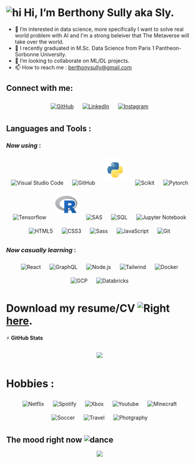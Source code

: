 # <img src="https://user-images.githubusercontent.com/1303154/88677602-1635ba80-d120-11ea-84d8-d263ba5fc3c0.gif" width="28px" height="28px" alt="hi"> Hi, I’m Berthony Sully aka Sly.

- 👀 I’m interested in data science, more specifically I want to solve real world problem with AI and I'm a strong beleiver that The Metaverse will take over the world.
- 🌱 I recently graduated in M.Sc. Data Science from Paris 1 Pantheon-Sorbonne University.
- 💞️ I’m looking to collaborate on ML/DL projects.
- 📫 How to reach me : berthonysully@gmail.com


## Connect with me:  

<!-- [<img alt="LinkedIn" height="60" style="padding:10px; display:inline-block" src="https://img.shields.io/static/v1?label=&message=Berthony Sully&color=0A66C2&style=for-the-badge&logo=linkedin">][linkedin]
[<img alt="GitHub" height="60" style="padding:10px; display:inline-block" src="https://img.shields.io/static/v1?label=&message=htsull&color=000&style=for-the-badge&logo=github&logoColor=white">][github]
[<img alt="Instagram" height="60" style="padding:10px; display:inline-block" src="https://img.shields.io/static/v1?label=&message=htsull_&color=E4405F&style=for-the-badge&logo=Instagram&logoColor=white">][instagram] -->

<div align="center">
<a href=[github]><img style="padding:10px;" src="https://img.shields.io/static/v1?label=&message=htsull&color=000&style=for-the-badge&logo=github&logoColor=white"
alt="GitHub" height="32" /></a>
<a href=[linkedin]><img style="padding:10px;" src="https://img.shields.io/static/v1?label=&message=Berthony Sully&color=0A66C2&style=for-the-badge&logo=linkedin" 
alt="LinkedIn" height="32"/></a>
<a href=[instagram]><img style="padding:10px;" src="https://img.shields.io/static/v1?label=&message=htsull_&color=E4405F&style=for-the-badge&logo=Instagram&logoColor=white" 
alt="Instagram" height="32"/></a>
</div>


## **Languages and Tools :**
### ***Now using*** :

<div align="center">
<img alt="Visual Studio Code" width="60px" src="https://cdn.jsdelivr.net/gh/devicons/devicon/icons/vscode/vscode-original.svg" style="padding:10px;" />
<img alt="GitHub" width="60px" src="https://cdn-icons-png.flaticon.com/512/5968/5968866.png" style="padding:10px;"/>
<img alt="Python" width="60px" src="https://raw.githubusercontent.com/github/explore/80688e429a7d4ef2fca1e82350fe8e3517d3494d/topics/python/python.png" style="padding:10px;" />
<img alt="Scikit" width="100" src="https://upload.wikimedia.org/wikipedia/commons/thumb/0/05/Scikit_learn_logo_small.svg/260px-Scikit_learn_logo_small.svg.png?20180808062052" style="padding:10px;" />
<img alt="Pytorch" width="60" src="https://cdn.icon-icons.com/icons2/2699/PNG/512/pytorch_logo_icon_170820.png" style="padding:10px;" />
<img alt="Tensorflow" width="60" src="https://cdn.icon-icons.com/icons2/2699/PNG/512/tensorflow_logo_icon_168671.png" style="padding:10px;" />
<img alt="R" width="60px" src="https://raw.githubusercontent.com/github/explore/80688e429a7d4ef2fca1e82350fe8e3517d3494d/topics/r/r.png" style="padding:10px;" />
<img alt="SAS" width="60px" src="https://cdn.icon-icons.com/icons2/2699/PNG/512/sas_logo_icon_170761.png" style="padding:10px;" />
<img alt="SQL" width="60px" src="https://user-images.githubusercontent.com/31166555/202423758-ffb4e897-94de-4ada-b0a9-fb75a6dc11e2.png" style="padding:10px;" />
<img alt="Jupyter Notebook" width="60px" src="https://cdn.icon-icons.com/icons2/2667/PNG/512/jupyter_app_icon_161280.png" style="padding:10px;" />
<img alt="HTML5" width="60px" src="https://cdn.jsdelivr.net/gh/devicons/devicon/icons/html5/html5-original.svg" style="padding:10px;" />
<img alt="CSS3" width="60px" src="https://cdn.jsdelivr.net/gh/devicons/devicon/icons/css3/css3-original.svg" style="padding:10px;" />
<img alt="Sass" width="60px" src="https://cdn.jsdelivr.net/gh/devicons/devicon/icons/sass/sass-original.svg" style="padding:10px;" />
<img alt="JavaScript" width="60px" src="https://cdn.jsdelivr.net/gh/devicons/devicon/icons/javascript/javascript-original.svg" style="padding:10px;" />
<img alt="Git" width="60px" src="https://cdn.icon-icons.com/icons2/2107/PNG/512/file_type_git_icon_130581.png" style="padding:10px;" />
</div>

### ***Now casually learning*** :

<div align="center">
<img alt="React" width="60px" src="https://cdn.jsdelivr.net/gh/devicons/devicon/icons/react/react-original.svg" style="padding:10px;" />
<img alt="GraphQL" width="60px" src="https://cdn.jsdelivr.net/gh/devicons/devicon/icons/graphql/graphql-plain.svg" style="padding:10px;" />
<img alt="Node.js" width="60px" src="https://cdn.jsdelivr.net/gh/devicons/devicon/icons/nodejs/nodejs-original.svg" style="padding:10px;" />
<img alt="Tailwind" width="60px" src="https://cdn.icon-icons.com/icons2/2107/PNG/512/file_type_tailwind_icon_130128.png" style="padding:10px;" />
<img alt="Docker" width="60px" src="https://cdn.icon-icons.com/icons2/2107/PNG/512/file_type_docker_icon_130643.png" style="padding:10px;" />
<img alt="GCP" width="60px" src="https://cdn.icon-icons.com/icons2/2107/PNG/512/folder_type_gcp_icon_129965.png" style="padding:10px;" />
<img alt="Databricks" width="60px" src="https://cdn.icon-icons.com/icons2/2699/PNG/512/databricks_logo_icon_170295.png" style="padding:10px;" />
</div>


# **Download my resume/CV <img alt="Right" height="25px" src="https://cdn.icon-icons.com/icons2/3571/PNG/512/arrows_forward_right_next_icon_225565.png"/> [here](../Resume/Mila_CV.pdf).**

 :zap: **GitHub Stats**

<!-- [![GitHub stats-Dark](https://github-readme-stats-htsull.vercel.app/api?username=htsull&show_icons=true&theme=dark&hide=contribs,prs#gh-dark-mode-only)](<img src="https://github-readme-stats-htsull.vercel.app/api?username=htsull&show_icons=true&theme=dark&hide=contribs,prs#gh-dark-mode-only">)
[![GitHub stats-Light](https://github-readme-stats-htsull.vercel.app/api?username=htsull&show_icons=true&theme=default&hide=contribs,prs#gh-light-mode-only)](<img src="https://github-readme-stats-htsull.vercel.app/api?username=htsull&show_icons=true&theme=default&hide=contribs,prs#gh-light-mode-only">) -->

<div align="center">
<a href=#>
    <img style="padding:10px;" 
    src="https://github-readme-stats-htsull.vercel.app/api?username=htsull&show_icons=true&theme=dark&hide=contribs,prs#gh-dark-mode-only/">
</a>
<!-- 
<a href=#>
    <img style="padding:10px;" 
    src="https://github-readme-stats-htsull.vercel.app/api?username=htsull&show_icons=true&theme=default&hide=contribs,prs#gh-light-mode-only/">
</a> -->
</div>

# Hobbies :
<div align="center">
<img alt="Netflix" width="60px" src="https://cdn.icon-icons.com/icons2/2699/PNG/512/netflix_logo_icon_170919.png" style="padding:10px;" />
<img alt="Spotify" width="60px" src="https://cdn.icon-icons.com/icons2/836/PNG/512/Spotify_icon-icons.com_66783.png" style="padding:10px;" />
<img alt="Xbox" width="60px" src="https://cdn.icon-icons.com/icons2/2699/PNG/512/xbox_logo_icon_169692.png" style="padding:10px;" />
<img alt="Youtube" width="60px" src="https://cdn.icon-icons.com/icons2/2699/PNG/512/youtube_logo_icon_168737.png" style="padding:10px;" />
<img alt="Minecraft" width="60px" src="https://cdn.icon-icons.com/icons2/2699/PNG/512/minecraft_logo_icon_168974.png" style="padding:10px;" />
<img alt="Soccer" width="60px" src="https://cdn.icon-icons.com/icons2/1036/PNG/256/Soccer_Ball_icon-icons.com_76265.png" style="padding:10px;" />
<img alt="Travel" width="60px" src="https://cdn.icon-icons.com/icons2/2240/PNG/512/world_travel_icon_134840.png" style="padding:10px;" />
<img alt="Photgraphy" width="60px" src="https://cdn.icon-icons.com/icons2/1461/PNG/512/2998131-camera-photo-photography_99870.png" style="padding:10px;" />
</div>




## The mood right now <img src="https://media.tenor.com/QM_cFM0ZFx0AAAAi/dancing-guy-tanzen.gif" width="60px" height="60px" alt="dance">
<div align="center">
<a href=#>
    <img style="width : 60%;" 
    src="https://spotify-github-profile.vercel.app/api/view?uid=31os3o343athz3c2dxcwietzdb4i&cover_image=true&theme=default&show_offline=true&background_color=0A0C10">
</a>
</div>

[linkedin]: https://www.linkedin.com/in/b-sully/
[github]: https://www.github.com/htsull/
[instagram]:https://www.instagram.com/htsull_/

